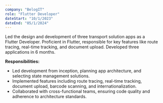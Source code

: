 ```yaml
---
company: "BelogIT"
role: "Flutter Developer"
dateStart: "10/1/2023"
dateEnd: "05/1/2024"
---
```


Led the design and development of three transport solution apps as a Flutter Developer. Proficient in Flutter, responsible for key features like route tracing, real-time tracking, and document upload. Developed three applications in 6 months.

**Responsibilities:**

- Led development from inception, planning app architecture, and selecting state management solutions.
- Implemented features including route tracing, real-time tracking, document upload, barcode scanning, and internationalization.
- Collaborated with cross-functional teams, ensuring code quality and adherence to architecture standards.